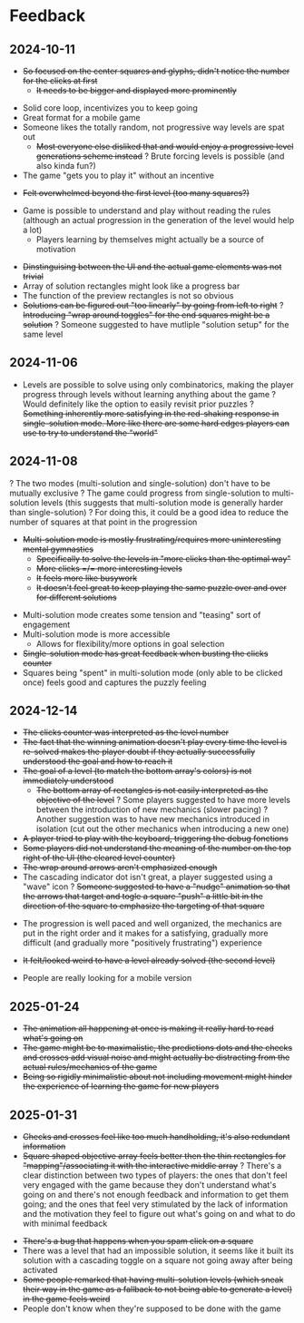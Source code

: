 # Feedback

## 2024-10-11

- ~~So focused on the center squares and glyphs, didn't notice the number for the clicks at first~~
	- ~~It needs to be bigger and displayed more prominently~~
+ Solid core loop, incentivizes you to keep going
+ Great format for a mobile game
+ Someone likes the totally random, not progressive way levels are spat out
	- ~~Most everyone else disliked that and would enjoy a progressive level generations scheme instead~~
? Brute forcing levels is possible (and also kinda fun?)
+ The game "gets you to play it" without an incentive
- ~~Felt overwhelmed beyond the first level (too many squares?)~~
+ Game is possible to understand and play without reading the rules (although an actual progression in the generation of the level would help a lot)
	+ Players learning by themselves might actually be a source of motivation
- ~~Dinstinguising between the UI and the actual game elements was not trivial~~
- Array of solution rectangles might look like a progress bar
- The function of the preview rectangles is not so obvious
- ~~Solutions can be figured out "too linearly" by going from left to right~~
	? ~~Introducing "wrap around toggles" for the end squares might be a solution~~
? Someone suggested to have mutliple "solution setup" for the same level

## 2024-11-06

- Levels are possible to solve using only combinatorics, making the player progress through levels without learning anything about the game
? Would definitely like the option to easily revisit prior puzzles
? ~~Something inherently more satisfying in the red-shaking response in single-solution mode. More like there are some hard edges players can use to try to understand the "world"~~

## 2024-11-08

? The two modes (multi-solution and single-solution) don't have to be mutually exclusive
	? The game could progress from single-solution to multi-solution levels (this suggests that multi-solution mode is generally harder than single-solution)
		? For doing this, it could be a good idea to reduce the number of squares at that point in the progression
- ~~Multi-solution mode is mostly frustrating/requires more uninteresting mental gymnastics~~
	- ~~Specifically to solve the levels in "more clicks than the optimal way"~~
	- ~~More clicks =/= more interesting levels~~
	- ~~It feels more like busywork~~
	- ~~It doesn't feel great to keep playing the same puzzle over and over for different solutions~~
+ Multi-solution mode creates some tension and "teasing" sort of engagement
+ Multi-solution mode is more accessible
	+ Allows for flexibility/more options in goal selection
+ ~~Single-solution mode has great feedback when busting the clicks counter~~
+ Squares being "spent" in multi-solution mode (only able to be clicked once) feels good and captures the puzzly feeling

## 2024-12-14

- ~~The clicks counter was interpreted as the level number~~
- ~~The fact that the winning animation doesn't play every time the level is re-solved makes the player doubt if they actually successfully understood the goal and how to reach it~~
- ~~The goal of a level (to match the bottom array's colors) is not immediately understood~~
	- ~~The bottom array of rectangles is not easily interpreted as the objective of the level~~
? Some players suggested to have more levels between the introduction of new mechanics (slower pacing)
? Another suggestion was to have new mechanics introduced in isolation (cut out the other mechanics when introducing a new one)
- ~~A player tried to play with the keyboard, triggering the debug fonctions~~
- ~~Some players did not understand the meaning of the number on the top right of the UI (the cleared level counter)~~
- ~~The wrap around arrows aren't emphasized enough~~
- The cascading indicator dot isn't great, a player suggested using a "wave" icon
? ~~Someone suggested to have a "nudge" animation so that the arrows that target and togle a square "push" a little bit in the direction of the square to emphasize the targeting of that square~~
+ The progression is well paced and well organized, the mechanics are put in the right order and it makes for a satisfying, gradually more difficult (and gradually more "positively frustrating") experience
- ~~It felt/looked weird to have a level already solved (the second level)~~
+ People are really looking for a mobile version

## 2025-01-24

- ~~The animation all happening at once is making it really hard to read what's going on~~
- ~~The game might be to maximalistic, the predictions dots and the checks and crosses add visual noise and might actually be distracting from the actual rules/mechanics of the game~~
- ~~Being so rigidly minimalistic about not including movement might hinder the experience of learning the game for new players~~

## 2025-01-31

+ ~~Checks and crosses feel like too much handholding, it's also redundant information~~
+ ~~Square shaped objective array feels better then the thin rectangles for "mapping"/associating it with the interactive middle array~~
? There's a clear distinction between two types of players: the ones that don't feel very engaged with the game because they don't understand what's going on and there's not enough feedback and information to get them going; and the ones that feel very stimulated by the lack of information and the motivation they feel to figure out what's going on and what to do with minimal feedback
- ~~There's a bug that happens when you spam click on a square~~
- There was a level that had an impossible solution, it seems like it built its solution with a cascading toggle on a square not going away after being activated
- ~~Some people remarked that having multi-solution levels (which sneak their way in the game as a fallback to not being able to generate a level) in the game feels weird~~
- People don't know when they're supposed to be done with the game